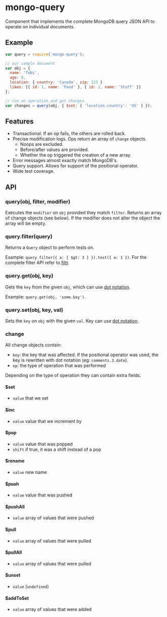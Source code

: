 
# mongo-query

Component that implements the complete MongoDB query JSON API to operate
on individual documents.

## Example

```js
var query = require('mongo-query');

// our sample document
var obj = {
  name: 'Tobi',
  age: 8,
  location: { country: 'Canada', zip: 123 }
  likes: [{ id: 1, name: 'Food' }, { id: 2, name: 'Stuff' }]
};

// run an operation and get changes
var changes = query(obj, { $set: { 'location.country': 'US' } });
```

## Features

- Transactional. If an op fails, the others are rolled back.
- Precise modification logs. Ops return an array of `change` objects.
  - Noops are excluded.
  - Before/after values are provided.
  - Whether the op triggered the creation of a new array.
- Error messages almost exactly match MongoDB's.
- Query support. Allows for support of the positional operator.
- Wide test coverage.

## API

### query(obj, filter, modifier)

  Executes the `modifier` on `obj` provided they match `filter`.
  Returns an array of change objects (see below). If the modifier does
  not alter the object the array will be empty.

### query.filter(query)

  Returns a `Query` object to perform tests on.

  Example: `query.filter({ a: { $gt: 3 } }).test({ a: 1 })`. For the
  complete filter API refer to
  [filtr](https://github.com/logicalparadox/filtr/).

### query.get(obj, key)

  Gets the `key` from the given `obj`, which can use [dot
  notation](http://www.mongodb.org/display/DOCS/Dot+Notation+(Reaching+into+Objects)).

  Example: `query.get(obj, 'some.key')`.

### query.set(obj, key, val)

  Sets the `key` on `obj` with the given `val`. Key can use [dot
  notation](http://www.mongodb.org/display/DOCS/Dot+Notation+(Reaching+into+Objects)).

### change

  All change objects contain:
  - `key`: the key that was affected. If the positional operator was used,
    the key is rewritten with dot notation (eg: `comments.3.date`).
  - `op`: the type of operation that was performed

  Depending on the type of operation they can contain extra fields.

#### $set

  - `value` that we set

#### $inc

  - `value` value that we increment by

#### $pop

  - `value` value that was popped
  - `shift` if true, it was a shift instead of a pop

#### $rename

  - `value` new name

#### $push

  - `value` value that was pushed

#### $pushAll

  - `value` array of values that were pushed

#### $pull

  - `value` array of values that were pulled

#### $pullAll

  - `value` array of values that were pulled

#### $unset

  - `value` (`undefined`)

#### $addToSet

  - `value` array of values that were added
